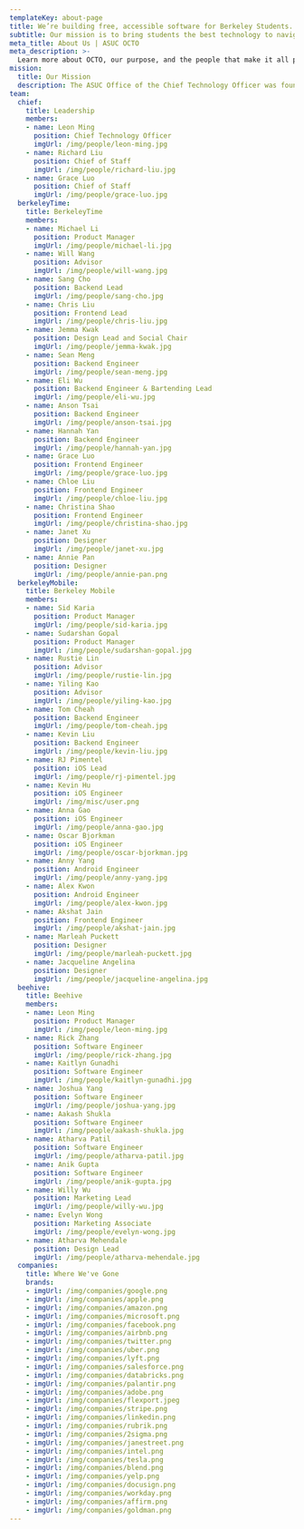 ```yaml
---
templateKey: about-page
title: We’re building free, accessible software for Berkeley Students.
subtitle: Our mission is to bring students the best technology to navigate UC Berkeley.
meta_title: About Us | ASUC OCTO
meta_description: >-
  Learn more about OCTO, our purpose, and the people that make it all possible
mission:
  title: Our Mission
  description: The ASUC Office of the Chief Technology Officer was founded in the spring of 2014 to address the critical need for student voices in rapidly changing campus technology spaces through advocacy, awareness, and actual technology product development.
team:
  chief:
    title: Leadership
    members:
    - name: Leon Ming
      position: Chief Technology Officer
      imgUrl: /img/people/leon-ming.jpg
    - name: Richard Liu
      position: Chief of Staff
      imgUrl: /img/people/richard-liu.jpg
    - name: Grace Luo
      position: Chief of Staff
      imgUrl: /img/people/grace-luo.jpg
  berkeleyTime:
    title: BerkeleyTime
    members:
    - name: Michael Li
      position: Product Manager
      imgUrl: /img/people/michael-li.jpg
    - name: Will Wang
      position: Advisor
      imgUrl: /img/people/will-wang.jpg
    - name: Sang Cho
      position: Backend Lead
      imgUrl: /img/people/sang-cho.jpg
    - name: Chris Liu
      position: Frontend Lead
      imgUrl: /img/people/chris-liu.jpg
    - name: Jemma Kwak
      position: Design Lead and Social Chair
      imgUrl: /img/people/jemma-kwak.jpg
    - name: Sean Meng
      position: Backend Engineer
      imgUrl: /img/people/sean-meng.jpg
    - name: Eli Wu
      position: Backend Engineer & Bartending Lead
      imgUrl: /img/people/eli-wu.jpg
    - name: Anson Tsai
      position: Backend Engineer
      imgUrl: /img/people/anson-tsai.jpg
    - name: Hannah Yan
      position: Backend Engineer
      imgUrl: /img/people/hannah-yan.jpg
    - name: Grace Luo
      position: Frontend Engineer
      imgUrl: /img/people/grace-luo.jpg
    - name: Chloe Liu
      position: Frontend Engineer
      imgUrl: /img/people/chloe-liu.jpg
    - name: Christina Shao
      position: Frontend Engineer
      imgUrl: /img/people/christina-shao.jpg
    - name: Janet Xu
      position: Designer
      imgUrl: /img/people/janet-xu.jpg
    - name: Annie Pan
      position: Designer
      imgUrl: /img/people/annie-pan.png
  berkeleyMobile:
    title: Berkeley Mobile
    members:
    - name: Sid Karia
      position: Product Manager
      imgUrl: /img/people/sid-karia.jpg
    - name: Sudarshan Gopal
      position: Product Manager
      imgUrl: /img/people/sudarshan-gopal.jpg
    - name: Rustie Lin
      position: Advisor
      imgUrl: /img/people/rustie-lin.jpg
    - name: Yiling Kao
      position: Advisor
      imgUrl: /img/people/yiling-kao.jpg
    - name: Tom Cheah
      position: Backend Engineer
      imgUrl: /img/people/tom-cheah.jpg
    - name: Kevin Liu
      position: Backend Engineer
      imgUrl: /img/people/kevin-liu.jpg
    - name: RJ Pimentel
      position: iOS Lead
      imgUrl: /img/people/rj-pimentel.jpg
    - name: Kevin Hu
      position: iOS Engineer
      imgUrl: /img/misc/user.png
    - name: Anna Gao
      position: iOS Engineer
      imgUrl: /img/people/anna-gao.jpg
    - name: Oscar Bjorkman
      position: iOS Engineer
      imgUrl: /img/people/oscar-bjorkman.jpg
    - name: Anny Yang
      position: Android Engineer
      imgUrl: /img/people/anny-yang.jpg
    - name: Alex Kwon
      position: Android Engineer
      imgUrl: /img/people/alex-kwon.jpg
    - name: Akshat Jain
      position: Frontend Engineer
      imgUrl: /img/people/akshat-jain.jpg
    - name: Marleah Puckett
      position: Designer
      imgUrl: /img/people/marleah-puckett.jpg
    - name: Jacqueline Angelina
      position: Designer
      imgUrl: /img/people/jacqueline-angelina.jpg
  beehive:
    title: Beehive
    members:
    - name: Leon Ming
      position: Product Manager
      imgUrl: /img/people/leon-ming.jpg
    - name: Rick Zhang
      position: Software Engineer
      imgUrl: /img/people/rick-zhang.jpg
    - name: Kaitlyn Gunadhi
      position: Software Engineer
      imgUrl: /img/people/kaitlyn-gunadhi.jpg
    - name: Joshua Yang
      position: Software Engineer
      imgUrl: /img/people/joshua-yang.jpg
    - name: Aakash Shukla
      position: Software Engineer
      imgUrl: /img/people/aakash-shukla.jpg
    - name: Atharva Patil
      position: Software Engineer
      imgUrl: /img/people/atharva-patil.jpg
    - name: Anik Gupta
      position: Software Engineer
      imgUrl: /img/people/anik-gupta.jpg
    - name: Willy Wu
      position: Marketing Lead
      imgUrl: /img/people/willy-wu.jpg
    - name: Evelyn Wong
      position: Marketing Associate
      imgUrl: /img/people/evelyn-wong.jpg
    - name: Atharva Mehendale
      position: Design Lead
      imgUrl: /img/people/atharva-mehendale.jpg
  companies:
    title: Where We've Gone
    brands:
    - imgUrl: /img/companies/google.png
    - imgUrl: /img/companies/apple.png
    - imgUrl: /img/companies/amazon.png
    - imgUrl: /img/companies/microsoft.png
    - imgUrl: /img/companies/facebook.png
    - imgUrl: /img/companies/airbnb.png
    - imgUrl: /img/companies/twitter.png
    - imgUrl: /img/companies/uber.png
    - imgUrl: /img/companies/lyft.png
    - imgUrl: /img/companies/salesforce.png
    - imgUrl: /img/companies/databricks.png
    - imgUrl: /img/companies/palantir.png
    - imgUrl: /img/companies/adobe.png
    - imgUrl: /img/companies/flexport.jpeg
    - imgUrl: /img/companies/stripe.png
    - imgUrl: /img/companies/linkedin.png
    - imgUrl: /img/companies/rubrik.png
    - imgUrl: /img/companies/2sigma.png
    - imgUrl: /img/companies/janestreet.png
    - imgUrl: /img/companies/intel.png
    - imgUrl: /img/companies/tesla.png
    - imgUrl: /img/companies/blend.png
    - imgUrl: /img/companies/yelp.png
    - imgUrl: /img/companies/docusign.png
    - imgUrl: /img/companies/workday.png
    - imgUrl: /img/companies/affirm.png
    - imgUrl: /img/companies/goldman.png
---
```

